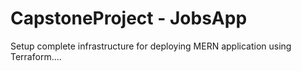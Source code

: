 # CapstoneProject - JobsApp
Setup complete infrastructure for deploying MERN application using Terraform....
